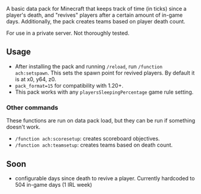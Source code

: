 A basic data pack for Minecraft that keeps track of time (in ticks) since a player's death, and "revives" players after a certain amount of in-game days. Additionally, the pack creates teams based on player death count.

For use in a private server. Not thoroughly tested.

## Usage

- After installing the pack and running `/reload`, run `/function ach:setspawn`. This sets the spawn point for revived players. By default it is at x0, y64, z0.
- `pack_format=15` for compatibility with 1.20+.
- This pack works with any `playersSleepingPercentage` game rule setting.

### Other commands

These functions are run on data pack load, but they can be run if something doesn't work.
- `/function ach:scoresetup`: creates scoreboard objectives.
- `/function ach:teamsetup`: creates teams based on death count.

## Soon

- configurable days since death to revive a player. Currently hardcoded to 504 in-game days (1 IRL week)